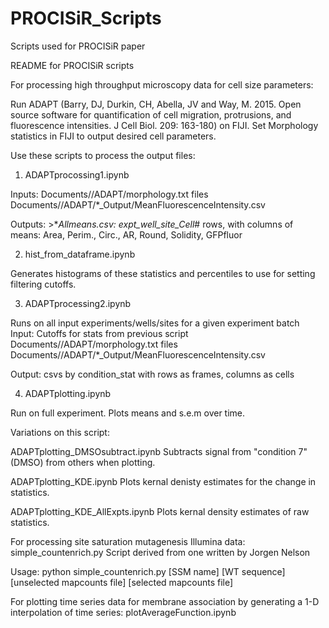 # PROCISiR_Scripts
Scripts used for PROCISiR paper

README for PROCISiR scripts

For processing high throughput microscopy data for cell size parameters:

Run ADAPT (Barry, DJ, Durkin, CH, Abella, JV and Way, M. 2015. Open source software for quantification of cell migration, protrusions, and fluorescence intensities. J Cell Biol. 209: 163-180) on FIJI. Set Morphology statistics in FIJI to output desired cell parameters.

Use these scripts to process the output files:

1) ADAPTprocossing1.ipynb

Inputs: Documents//ADAPT/morphology.txt files
	Documents//ADAPT/*_Output/MeanFluorescenceIntensity.csv

Outputs: >*_Allmeans.csv: expt_well_site_Cell_# rows, with columns of means: Area, Perim., Circ., AR, Round, Solidity, GFPfluor


2) hist_from_dataframe.ipynb

Generates histograms of these statistics and percentiles to use for setting filtering cutoffs.

3) ADAPTprocessing2.ipynb

Runs on all input experiments/wells/sites for a given experiment batch
Input: Cutoffs for stats from previous script
	Documents//ADAPT/morphology.txt files
	Documents//ADAPT/*_Output/MeanFluorescenceIntensity.csv

Output: csvs by condition_stat with rows as frames, columns as cells

4) ADAPTplotting.ipynb

Run on full experiment. Plots means and s.e.m over time.

Variations on this script:

ADAPTplotting_DMSOsubtract.ipynb
	Subtracts signal from "condition 7" (DMSO) from others when plotting.

ADAPTplotting_KDE.ipynb
	Plots kernal denisty estimates for the change in statistics.

ADAPTplotting_KDE_AllExpts.ipynb
	Plots kernal density estimates of raw statistics.



For processing site saturation mutagenesis Illumina data: simple_countenrich.py
Script derived from one written by Jorgen Nelson

Usage:
python simple_countenrich.py [SSM name] [WT sequence] [unselected mapcounts file] [selected mapcounts file] 


For plotting time series data for membrane association by generating a 1-D interpolation of time series:
plotAverageFunction.ipynb


